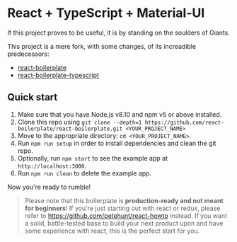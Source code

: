 # React + TypeScript + Material-UI

If this project proves to be useful, it is by standing on the soulders of Giants.

This project is a mere fork, with some changes, of its increadible predecessors:

- [react-boilerplate](https://github.com/react-boilerplate/react-boilerplate)
- [react-boilerplate-typescript](https://github.com/Can-Sahin/react-boilerplate-typescript)

## Quick start

1. Make sure that you have Node.js v8.10 and npm v5 or above installed.
2. Clone this repo using `git clone --depth=1 https://github.com/react-boilerplate/react-boilerplate.git <YOUR_PROJECT_NAME>`
3. Move to the appropriate directory: `cd <YOUR_PROJECT_NAME>`.
4. Run `npm run setup` in order to install dependencies and clean the git repo.
5. Optionally, run `npm start` to see the example app at `http://localhost:3000`.
6. Run `npm run clean` to delete the example app.

Now you're ready to rumble!

> Please note that this boilerplate is **production-ready and not meant for beginners**! If you're just starting out with react or redux, please refer to https://github.com/petehunt/react-howto instead. If you want a solid, battle-tested base to build your next product upon and have some experience with react, this is the perfect start for you.
